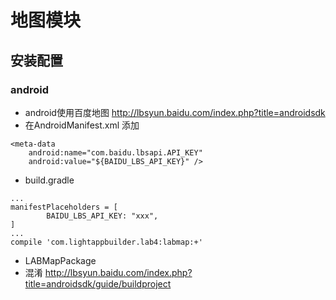 # 地图模块
## 安装配置
### android
* android使用百度地图 http://lbsyun.baidu.com/index.php?title=androidsdk
* 在AndroidManifest.xml 添加
```
<meta-data
    android:name="com.baidu.lbsapi.API_KEY"
    android:value="${BAIDU_LBS_API_KEY}" />
```
* build.gradle
```
...
manifestPlaceholders = [
        BAIDU_LBS_API_KEY: "xxx",
]
...
compile 'com.lightappbuilder.lab4:labmap:+'
```
* LABMapPackage
* 混淆 http://lbsyun.baidu.com/index.php?title=androidsdk/guide/buildproject
